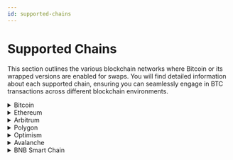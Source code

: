 ```yaml
---
id: supported-chains
---
```


# Supported Chains
This section outlines the various blockchain networks where Bitcoin or its wrapped versions are enabled for swaps. You will find detailed information about each supported chain, ensuring you can seamlessly engage in BTC transactions across different blockchain environments. 

<details>
<summary>Bitcoin</summary>

BTC on the Bitcoin chain to WBTC on the Ethereum & Arbitrum chain and vice versa.
</details>

<details>
<summary>Ethereum</summary>

BTC on the Bitcoin chain to WBTC on the Ethereum chain and vice versa.
</details>


<details>
<summary>Arbitrum</summary>

BTC on the Bitcoin chain to WBTC on the Arbitrum chain and vice versa.
</details>

<details>
<summary>Polygon</summary>

WBTC on any chain to WBTC on Polygon.
</details>

<details>
<summary>Optimism</summary>

WBTC on any chain to WBTC on Optimism.
</details>

<details>
<summary>Avalanche</summary>

BTC.b on Avalanche to WBTC (any chain) / BTCB (BNB Smart Chain) 
</details>

<details>
<summary>BNB Smart Chain</summary>

BTCB on BNB Smart Chain to WBTC (any chain) / BTC.b (Avalanche chain) 
</details>